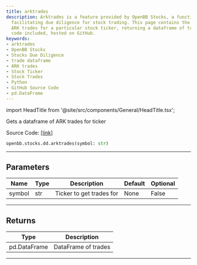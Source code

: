 ```yaml
---
title: arktrades
description: Arktrades is a feature provided by OpenBB Stocks, a function in Python
  facilitating due diligence for stock trading. This page contains the guide to access
  ARK trades for a particular stock ticker, returning a dataframe of trades. Source
  code included, hosted on GitHub.
keywords:
- arktrades
- OpenBB Stocks
- Stocks Due Diligence
- trade dataframe
- ARK trades
- Stock Ticker
- Stock Trades
- Python
- GitHub Source Code
- pd.DataFrame
---
```


import HeadTitle from '@site/src/components/General/HeadTitle.tsx';

<HeadTitle title="arktrades - Dd - Stocks - Reference | OpenBB SDK Docs" />

Gets a dataframe of ARK trades for ticker

Source Code: [[link](https://github.com/OpenBB-finance/OpenBBTerminal/tree/main/openbb_terminal/stocks/due_diligence/ark_model.py#L19)]

```python
openbb.stocks.dd.arktrades(symbol: str)
```

---

## Parameters

| Name | Type | Description | Default | Optional |
| ---- | ---- | ----------- | ------- | -------- |
| symbol | str | Ticker to get trades for | None | False |


---

## Returns

| Type | Description |
| ---- | ----------- |
| pd.DataFrame | DataFrame of trades |
---
